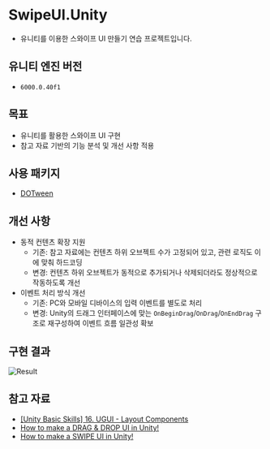 # SwipeUI.Unity
- 유니티를 이용한 스와이프 UI 만들기 연습 프로젝트입니다.

## 유니티 엔진 버전
- `6000.0.40f1`

## 목표
- 유니티를 활용한 스와이프 UI 구현
- 참고 자료 기반의 기능 분석 및 개선 사항 적용

## 사용 패키지
- [DOTween](https://dotween.demigiant.com/)

## 개선 사항
- 동적 컨텐츠 확장 지원
  - 기존: 참고 자료에는 컨텐츠 하위 오브젝트 수가 고정되어 있고, 관련 로직도 이에 맞춰 하드코딩
  - 변경: 컨텐츠 하위 오브젝트가 동적으로 추가되거나 삭제되더라도 정상적으로 작동하도록 개선
- 이벤트 처리 방식 개선
  - 기존: PC와 모바일 디바이스의 입력 이벤트를 별도로 처리
  - 변경: Unity의 드래그 인터페이스에 맞는 `OnBeginDrag`/`OnDrag`/`OnEndDrag` 구조로 재구성하여 이벤트 흐름 일관성 확보

## 구현 결과

![Result](./Image/Result.gif)

## 참고 자료
- [[Unity Basic Skills] 16. UGUI - Layout Components](https://www.youtube.com/watch?v=Cv3oQxjf1As&t=9s)
- [How to make a DRAG & DROP UI in Unity!](https://www.youtube.com/watch?v=uTeZz4O12yU)
- [How to make a SWIPE UI in Unity!](https://www.youtube.com/watch?v=zeHdty9RUaA&t=78s)
